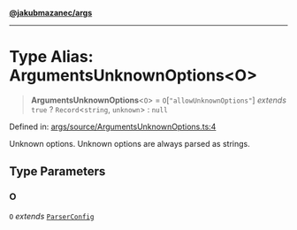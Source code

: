 [**@jakubmazanec/args**](../README.md)

---

# Type Alias: ArgumentsUnknownOptions\<O\>

> **ArgumentsUnknownOptions**\<`O`\> = `O`\[`"allowUnknownOptions"`\] _extends_ `true` ?
> `Record`\<`string`, `unknown`\> : `null`

Defined in:
[args/source/ArgumentsUnknownOptions.ts:4](https://github.com/jakubmazanec/tools/blob/a9ba87d349a220bbed24d161794f90a6ba6009e5/packages/args/source/ArgumentsUnknownOptions.ts#L4)

Unknown options. Unknown options are always parsed as strings.

## Type Parameters

### O

`O` _extends_ [`ParserConfig`](ParserConfig.md)
